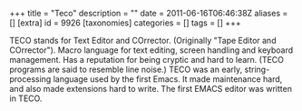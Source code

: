 +++
title = "Teco"
description = ""
date = 2011-06-16T06:46:38Z
aliases = []
[extra]
id = 9926
[taxonomies]
categories = []
tags = []
+++


TECO stands for Text Editor and COrrector. (Originally "Tape Editor and COrrector"). Macro language for text editing, screen handling and keyboard management. Has a reputation for being cryptic and hard to learn. (TECO programs are said to resemble line noise.)
TECO was an early, string-processing language used by the first Emacs. It made maintenance hard, and also made extensions hard to write.
The first EMACS editor was written in TECO.
